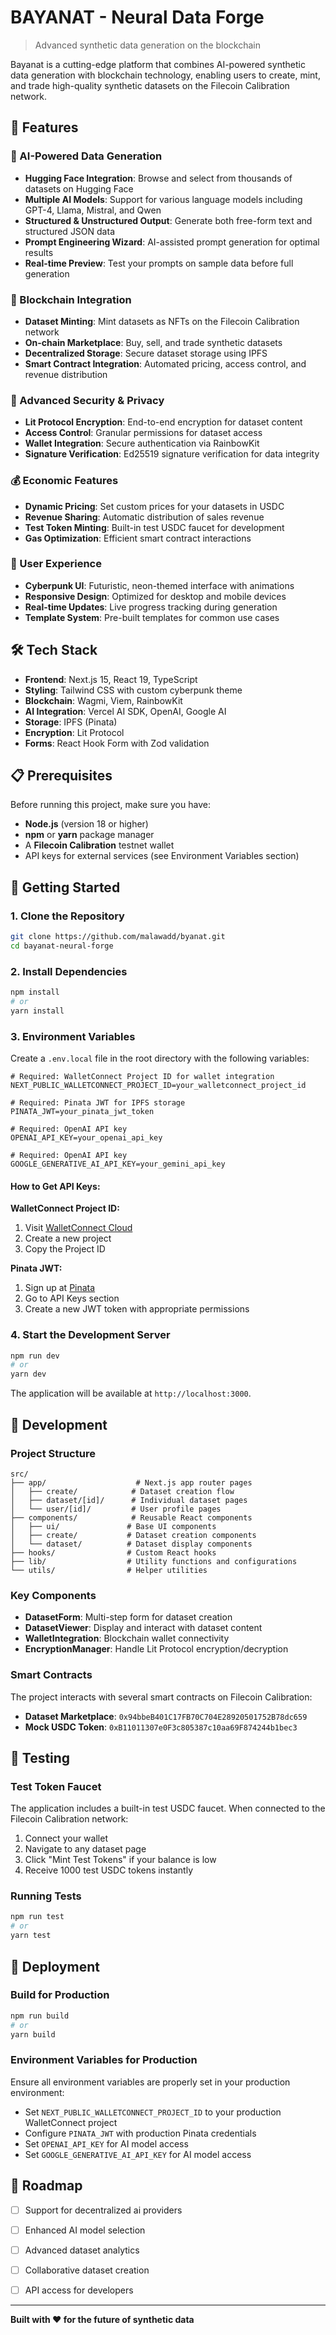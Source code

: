 # BAYANAT - Neural Data Forge

> Advanced synthetic data generation on the blockchain

Bayanat is a cutting-edge platform that combines AI-powered synthetic data generation with blockchain technology, enabling users to create, mint, and trade high-quality synthetic datasets on the Filecoin Calibration network.

## 🚀 Features

### 🤖 AI-Powered Data Generation
- **Hugging Face Integration**: Browse and select from thousands of datasets on Hugging Face
- **Multiple AI Models**: Support for various language models including GPT-4, Llama, Mistral, and Qwen
- **Structured & Unstructured Output**: Generate both free-form text and structured JSON data
- **Prompt Engineering Wizard**: AI-assisted prompt generation for optimal results
- **Real-time Preview**: Test your prompts on sample data before full generation

### 🔗 Blockchain Integration
- **Dataset Minting**: Mint datasets as NFTs on the Filecoin Calibration network
- **On-chain Marketplace**: Buy, sell, and trade synthetic datasets
- **Decentralized Storage**: Secure dataset storage using IPFS 
- **Smart Contract Integration**: Automated pricing, access control, and revenue distribution

### 🔐 Advanced Security & Privacy
- **Lit Protocol Encryption**: End-to-end encryption for dataset content
- **Access Control**: Granular permissions for dataset access
- **Wallet Integration**: Secure authentication via RainbowKit
- **Signature Verification**: Ed25519 signature verification for data integrity

### 💰 Economic Features
- **Dynamic Pricing**: Set custom prices for your datasets in USDC
- **Revenue Sharing**: Automatic distribution of sales revenue
- **Test Token Minting**: Built-in test USDC faucet for development
- **Gas Optimization**: Efficient smart contract interactions

### 🎨 User Experience
- **Cyberpunk UI**: Futuristic, neon-themed interface with animations
- **Responsive Design**: Optimized for desktop and mobile devices
- **Real-time Updates**: Live progress tracking during generation
- **Template System**: Pre-built templates for common use cases

## 🛠 Tech Stack

- **Frontend**: Next.js 15, React 19, TypeScript
- **Styling**: Tailwind CSS with custom cyberpunk theme
- **Blockchain**: Wagmi, Viem, RainbowKit
- **AI Integration**: Vercel AI SDK, OpenAI, Google AI
- **Storage**: IPFS (Pinata)
- **Encryption**: Lit Protocol
- **Forms**: React Hook Form with Zod validation

## 📋 Prerequisites

Before running this project, make sure you have:

- **Node.js** (version 18 or higher)
- **npm** or **yarn** package manager
- A **Filecoin Calibration** testnet wallet
- API keys for external services (see Environment Variables section)

## 🚀 Getting Started

### 1. Clone the Repository

```bash
git clone https://github.com/malawadd/byanat.git
cd bayanat-neural-forge
```

### 2. Install Dependencies

```bash
npm install
# or
yarn install
```

### 3. Environment Variables

Create a `.env.local` file in the root directory with the following variables:

```env
# Required: WalletConnect Project ID for wallet integration
NEXT_PUBLIC_WALLETCONNECT_PROJECT_ID=your_walletconnect_project_id

# Required: Pinata JWT for IPFS storage
PINATA_JWT=your_pinata_jwt_token

# Required: OpenAI API key 
OPENAI_API_KEY=your_openai_api_key

# Required: OpenAI API key 
GOOGLE_GENERATIVE_AI_API_KEY=your_gemini_api_key

```

#### How to Get API Keys:

**WalletConnect Project ID:**
1. Visit [WalletConnect Cloud](https://cloud.walletconnect.com/)
2. Create a new project
3. Copy the Project ID

**Pinata JWT:**
1. Sign up at [Pinata](https://pinata.cloud/)
2. Go to API Keys section
3. Create a new JWT token with appropriate permissions


### 4. Start the Development Server

```bash
npm run dev
# or
yarn dev
```

The application will be available at `http://localhost:3000`.

## 🔧 Development

### Project Structure

```
src/
├── app/                    # Next.js app router pages
│   ├── create/            # Dataset creation flow
│   ├── dataset/[id]/      # Individual dataset pages
│   └── user/[id]/         # User profile pages
├── components/            # Reusable React components
│   ├── ui/               # Base UI components
│   ├── create/           # Dataset creation components
│   └── dataset/          # Dataset display components
├── hooks/                # Custom React hooks
├── lib/                  # Utility functions and configurations
└── utils/                # Helper utilities
```

### Key Components

- **DatasetForm**: Multi-step form for dataset creation
- **DatasetViewer**: Display and interact with dataset content
- **WalletIntegration**: Blockchain wallet connectivity
- **EncryptionManager**: Handle Lit Protocol encryption/decryption

### Smart Contracts

The project interacts with several smart contracts on Filecoin Calibration:

- **Dataset Marketplace**: `0x94bbeB401C17FB70C704E28920501752B78dc659`
- **Mock USDC Token**: `0xB11011307e0F3c805387c10aa69F874244b1bec3`

## 🧪 Testing

### Test Token Faucet

The application includes a built-in test USDC faucet. When connected to the Filecoin Calibration network:

1. Connect your wallet
2. Navigate to any dataset page
3. Click "Mint Test Tokens" if your balance is low
4. Receive 1000 test USDC tokens instantly

### Running Tests

```bash
npm run test
# or
yarn test
```

## 🚀 Deployment

### Build for Production

```bash
npm run build
# or
yarn build
```

### Environment Variables for Production

Ensure all environment variables are properly set in your production environment:

- Set `NEXT_PUBLIC_WALLETCONNECT_PROJECT_ID` to your production WalletConnect project
- Configure `PINATA_JWT` with production Pinata credentials
- Set `OPENAI_API_KEY` for AI model access
- Set `GOOGLE_GENERATIVE_AI_API_KEY` for AI model access


## 🔮 Roadmap

- [ ] Support for decentralized ai providers
- [ ] Enhanced AI model selection
- [ ] Advanced dataset analytics
- [ ] Collaborative dataset creation
- [ ] API access for developers


---

**Built with ❤️ for the future of synthetic data**